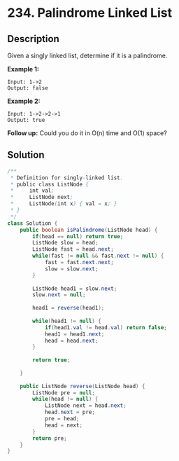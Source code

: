 # 234. Palindrome Linked List

## Description

Given a singly linked list, determine if it is a palindrome.

**Example 1:**

```
Input: 1->2
Output: false
```

**Example 2:**

```
Input: 1->2->2->1
Output: true
```

**Follow up:**
Could you do it in O(n) time and O(1) space?



## Solution

```java
/**
 * Definition for singly-linked list.
 * public class ListNode {
 *     int val;
 *     ListNode next;
 *     ListNode(int x) { val = x; }
 * }
 */
class Solution {
    public boolean isPalindrome(ListNode head) {
        if(head == null) return true;
        ListNode slow = head;
        ListNode fast = head.next;
        while(fast != null && fast.next != null) {
            fast = fast.next.next;
            slow = slow.next;
        }
        
        ListNode head1 = slow.next;
        slow.next = null;
        
        head1 = reverse(head1);
        
        while(head1 != null) {
            if(head1.val != head.val) return false;
            head1 = head1.next;
            head = head.next;
        }
        
        return true;
        
    }
    
    public ListNode reverse(ListNode head) {
        ListNode pre = null;
        while(head != null) {
            ListNode next = head.next;
            head.next = pre;
            pre = head;
            head = next;
        }
        return pre;
    }
}
```

